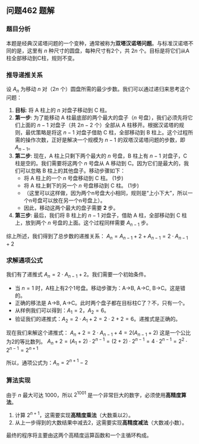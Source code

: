 ## 问题462 题解

### 题目分析

本题是经典汉诺塔问题的一个变种，通常被称为**双塔汉诺塔问题**。与标准汉诺塔不同的是，这里有 $n$ 种尺寸的圆盘，每种尺寸有2个，共 $2n$ 个。目标是将它们从A柱全部移动到C柱，规则不变。

### 推导递推关系

设 $A_n$ 为移动 $n$ 对（$2n$ 个）圆盘所需的最少步数。我们可以通过递归来思考这个问题：

1.  **目标**: 将 A 柱上的 $n$ 对盘子移动到 C 柱。
2.  **第一步**: 为了能移动 A 柱最底部的两个最大的盘子（$n$ 号盘），我们必须先将它们上面的 $n-1$ 对盘子（共 $2n-2$ 个）全部从 A 柱移开。根据汉诺塔的规则，最优策略是将这 $n-1$ 对盘子借助 C 柱，全部移动到 B 柱上。这个过程所需的操作次数，正好是解决一个规模为 $n-1$ 的双塔汉诺塔问题的步数，即 $A_{n-1}$。
3.  **第二步**: 现在，A 柱上只剩下两个最大的 $n$ 号盘，B 柱上有 $n-1$ 对盘子，C 柱是空的。我们需要将这两个 $n$ 号盘从 A 移动到 C。因为它们是最大的，我们可以忽略 B 柱上的其他盘子。移动步骤如下：
    -   将 A 柱上的一个 $n$ 号盘移动到 C 柱。 (1步)
    -   将 A 柱上剩下的另一个 $n$ 号盘移动到 C 柱。 (1步)
    -   （这里可以这样做，因为两个n号盘大小相同，规则是“上小下大”，所以一个n号盘可以放在另一个n号盘上）。
    -   因此，移动这两个最大的盘子需要 **2** 步。
4.  **第三步**: 最后，我们将 B 柱上的 $n-1$ 对盘子，借助 A 柱，全部移动到 C 柱上，放到两个 $n$ 号盘的上面。这个过程同样需要 $A_{n-1}$ 步。

综上所述，我们得到了总步数的递推关系：
$A_n = A_{n-1} + 2 + A_{n-1} = 2 \cdot A_{n-1} + 2$

### 求解通项公式

我们有了递推式 $A_n = 2 \cdot A_{n-1} + 2$。我们需要一个初始条件。
-   当 $n=1$ 时，A柱上有2个1号盘。移动步骤为：A→B, A→C, B→C。这是错的。
-   正确的移法是 A->B, A->C。此时两个盘子都在目标柱C了？不，只有一个。
-   从样例我们可以得到：$A_1 = 2$，$A_2 = 6$。
-   验证我们的递推式：$A_2 = 2 \cdot A_1 + 2 = 2 \cdot 2 + 2 = 6$。递推式是正确的。

现在我们来解这个递推式：
$A_n + 2 = 2 \cdot A_{n-1} + 4 = 2(A_{n-1} + 2)$
这是一个公比为2的等比数列。
$A_n + 2 = (A_1 + 2) \cdot 2^{n-1} = (2+2) \cdot 2^{n-1} = 4 \cdot 2^{n-1} = 2^2 \cdot 2^{n-1} = 2^{n+1}$

所以，通项公式为：$A_n = 2^{n+1} - 2$

### 算法实现
由于 $n$ 最大可达 1000，所以 $2^{1001}$ 是一个非常巨大的数字，必须使用**高精度算法**。
1.  计算 $2^{n+1}$，这需要实现**高精度乘法**（大数乘以2）。
2.  从上一步得到的大数结果中减去2，这需要实现**高精度减法**（大数减小数）。

最终的程序将主要由这两个高精度运算函数和一个主循环构成。
